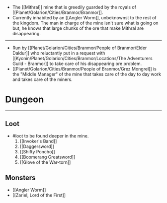 - The [[Mithral]] mine that is greedily guarded by the royals of [[Planet/Golarion/Cities/Branmor/Branmor]]. 
- Currently inhabited by an [[Angler Worm]], unbeknownst to the rest of the kingdom. The man in charge of the mine isn't sure what is going on but, he knows that large chunks of the ore that make Mithral are disappearing.
---
- Run by [[Planet/Golarion/Cities/Branmor/People of Branmor/Elder Daldur]] who reluctantly put in a request with [[Kyonin/Planet/Golarion/Cities/Branmor/Locations/The Adventurers Guild - Branmor]] to take care of his disappearing ore problem.
- [[Planet/Golarion/Cities/Branmor/People of Branmor/Grez Mongrel]] is the "Middle Manager" of the mine that takes care of the day to day work and takes care of the miners.

# Dungeon
---
## Loot
- #loot to be found deeper in the mine.
	1. [[Invoker's Band]]
	2. [[Daggersword]]
	3. [[Shifty Poncho]]
	4. [[Boomerang Greatsword]]
	5. [[Glove of the War-torn]]

## Monsters
- [[Angler Worm]]
- [[Zariel, Lord of the First]]